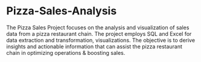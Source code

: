# Pizza-Sales-Analysis
The Pizza Sales Project focuses on the analysis and visualization of sales data from a pizza restaurant chain. The project employs SQL and Excel for data extraction and transformation, visualizations. The objective is to derive insights and actionable information that can assist the pizza restaurant chain in optimizing operations &amp; boosting sales.
